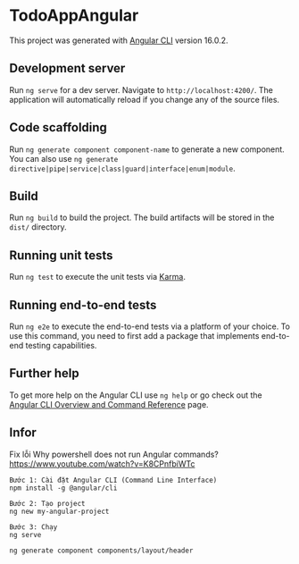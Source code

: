 # TodoAppAngular

This project was generated with [Angular CLI](https://github.com/angular/angular-cli) version 16.0.2.

## Development server

Run `ng serve` for a dev server. Navigate to `http://localhost:4200/`. The application will automatically reload if you change any of the source files.

## Code scaffolding

Run `ng generate component component-name` to generate a new component. You can also use `ng generate directive|pipe|service|class|guard|interface|enum|module`.

## Build

Run `ng build` to build the project. The build artifacts will be stored in the `dist/` directory.

## Running unit tests

Run `ng test` to execute the unit tests via [Karma](https://karma-runner.github.io).

## Running end-to-end tests

Run `ng e2e` to execute the end-to-end tests via a platform of your choice. To use this command, you need to first add a package that implements end-to-end testing capabilities.

## Further help

To get more help on the Angular CLI use `ng help` or go check out the [Angular CLI Overview and Command Reference](https://angular.io/cli) page.

## Infor
Fix lỗi Why powershell does not run Angular commands? https://www.youtube.com/watch?v=K8CPnfbiWTc
```
Bước 1: Cài đặt Angular CLI (Command Line Interface)
npm install -g @angular/cli
```

```
Bước 2: Tạo project
ng new my-angular-project
```

```
Bước 3: Chạy
ng serve
```
```
ng generate component components/layout/header
```

